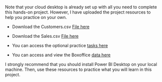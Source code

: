 Note that your cloud desktop is already set up with all you need to complete this hands-on project. 
However, I have uploaded the project resources to help you practice on your own.

* Download the Customers.csv [File here](https://drive.google.com/file/d/14gWAAOmCAyOoZ4ciX8blIzmNnpTKjrb8/view)

* Download the Sales.csv [File here](https://drive.google.com/file/d/12d1FlTpoCO_0muCe39sbhXnFHwxyGXVa/view)

* You can access the optional practice [tasks here](https://powerbi-course.netlify.app/)
* You can access and view the Boxoffice [data here](https://www.boxofficemojo.com/year/world/2019/)

I strongly recommend that you should install Power BI Desktop on your local machine. Then, use these resources to practice what you will learn in this project.

